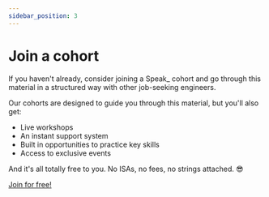 ```yaml
---
sidebar_position: 3
---
```


# Join a cohort

If you haven't already, consider joining a Speak\_ cohort and go through this material in a structured way with other job-seeking engineers.

Our cohorts are designed to guide you through this material, but you'll also get:

- Live workshops
- An instant support system
- Built in opportunities to practice key skills
- Access to exclusive events

And it's all totally free to you. No ISAs, no fees, no strings attached. 😎

<a className="btn" href="https://speak.careers">Join for free!</a>